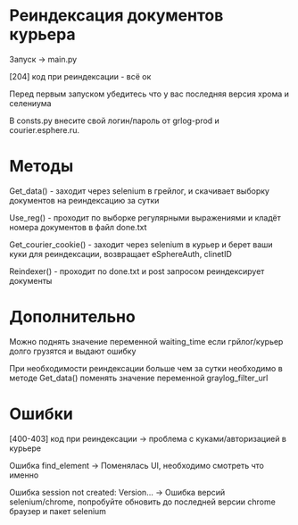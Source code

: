 # Реиндексация документов курьера

Запуск -> main.py

[204] код при реиндексации - всё ок

Перед первым запуском убедитесь что у вас последняя версия хрома и селениума

В consts.py внесите свой логин/пароль от grlog-prod и courier.esphere.ru.

# Методы
Get_data() - заходит через selenium в грейлог, и скачивает выборку документов на реиндексацию за сутки

Use_reg() - проходит по выборке регулярными выражениями и кладёт номера документов в файл done.txt

Get_courier_cookie() - заходит через selenium в курьер и берет ваши куки для реиндексации, возвращает eSphereAuth, clinetID 

Reindexer() - проходит по done.txt и post запросом реиндексирует документы

# Дополнительно
Можно поднять значение переменной waiting_time если грйлог/курьер долго грузятся и выдают ошибку

При необходимости реиндексации больше чем за сутки необходимо в методе Get_data() поменять значение переменной graylog_filter_url

# Ошибки

[400-403] код при реиндексации -> проблема с куками/авторизацией в курьере

Ошибка find_element -> Поменялась UI, необходимо смотреть что именно

Ошибка session not created: Version... -> Ошибка версий selenium/chrome, попробуйте обновить до последней версии chrome браузер и пакет selenium
